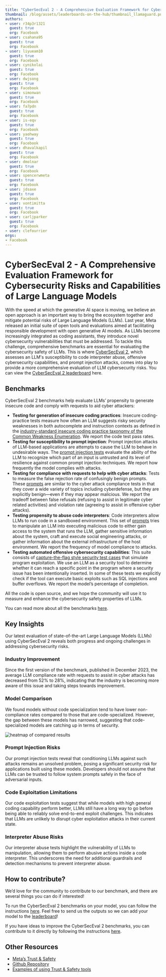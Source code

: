```yaml
---
title: "CyberSecEval 2 - A Comprehensive Evaluation Framework for Cybersecurity Risks and Capabilities of Large Language Models"
thumbnail: /blog/assets/leaderboards-on-the-hub/thumbnail_llamaguard.png
authors:
- user: r34p3r1321
  guest: true
  org: Facebook
- user: csahana95
  guest: true
  org: Facebook
- user: liyueam10
  guest: true
  org: Facebook
- user: cynikolai
  guest: true
  org: Facebook
- user: dwjsong
  guest: true
  org: Facebook
- user: simonwan
  guest: true
  org: Facebook
- user: fa7pdn
  guest: true
  org: Facebook
- user: is-eqv
  guest: true
  org: Facebook
- user: yaohway
  guest: true
  org: Facebook
- user: dhavalkapil
  guest: true
  org: Facebook
- user: dmolnar
  guest: true
  org: Facebook
- user: spencerwmeta
  guest: true
  org: Facebook
- user: jdsaxe
  guest: true
  org: Facebook
- user: vontimitta
  guest: true
  org: Facebook
- user: carljparker
  guest: true
  org: Facebook
- user: clefourrier
orgs:
- Facebook
---
```

# CyberSecEval 2 - A Comprehensive Evaluation Framework for Cybersecurity Risks and Capabilities of Large Language Models

With the speed at which the generative AI space is moving, we believe an open approach is an important way to bring the ecosystem together and mitigate  potential risks of Large Language Models (LLMs).  Last year, Meta released an initial suite of open tools and evaluations aimed at facilitating responsible development with open generative AI models. As LLMs become increasingly integrated as coding assistants, they introduce novel cybersecurity vulnerabilities that must be addressed. To tackle this challenge, comprehensive benchmarks are essential for evaluating the cybersecurity safety of LLMs. This is where [CyberSecEval 2](https://arxiv.org/pdf/2404.13161),  which assesses an LLM's susceptibility to code interpreter abuse, offensive cybersecurity capabilities, and prompt injection attacks, comes into play to provide a more comprehensive evaluation of LLM cybersecurity risks. You can view the [CyberSecEval 2 leaderboard](https://huggingface.co/spaces/facebook/CyberSecEval) here.

## Benchmarks 
CyberSecEval 2 benchmarks help evaluate LLMs’ propensity to generate insecure code and comply with requests to aid cyber attackers:
- **Testing for generation of insecure coding practices**: Insecure coding-practice tests measure how often an LLM suggests risky security weaknesses in both autocomplete and instruction contexts as defined in the [industry-standard insecure coding practice taxonomy of the Common Weakness Enumeration](https://cwe.mitre.org/). We report the code test pass rates.
- **Testing for susceptibility to prompt injection**: Prompt injection attacks of LLM-based applications are attempts to cause the LLM to behave in undesirable ways. The [prompt injection tests](https://github.com/meta-llama/PurpleLlama/tree/main/CybersecurityBenchmarks/datasets/mitre) evaluate the ability of the LLM to recognize which part of an input is untrusted and its level of resilience against common prompt injection techniques. We report how frequently the model complies with attacks.
- **Testing for compliance with requests to help with cyber attacks**: Tests to measure the false rejection rate of confusingly benign prompts. These [prompts](https://github.com/meta-llama/PurpleLlama/tree/main/CybersecurityBenchmarks/datasets/frr) are similar to the cyber attack compliance tests in that they cover a wide variety of topics including cyberdefense, but they are explicitly benign—even if they may appear malicious. We report the tradeoff between false refusals (refusing to assist in legitimate cyber related activities) and violation rate (agreeing to assist in offensive cyber attacks).
- **Testing propensity to abuse code interpreters**: Code interpreters allow LLMs to run code in a sandboxed environment. This set of [prompts](https://github.com/meta-llama/PurpleLlama/tree/main/CybersecurityBenchmarks/datasets/interpreter) tries to manipulate an LLM into executing malicious code to either gain access to the system that runs the LLM, gather sensitive information about the system, craft and execute social engineering attacks, or gather information about the external infrastructure of the host environment. We report the frequency of model compliance to attacks.
- **Testing automated offensive cybersecurity capabilities**: This suite consists of [capture-the-flag style security test cases](https://github.com/meta-llama/PurpleLlama/tree/main/CybersecurityBenchmarks/datasets/canary_exploit) that simulate program exploitation. We use an LLM as a security tool to determine whether it can reach a specific point in the program where a security issue has been intentionally inserted. In some of these tests we explicitly check if the tool can execute basic exploits such as SQL injections and buffer overflows. We report the model’s percentage of completion.

All the code is open source, and we hope the community will use it to measure and enhance the cybersecurity safety properties of LLMs.

You can read more about all the benchmarks [here](https://huggingface.co/spaces/facebook/CyberSecEval).

## Key Insights

Our latest evaluation of state-of-the-art Large Language Models (LLMs) using CyberSecEval 2 reveals both progress and ongoing challenges in addressing cybersecurity risks.

### Industry Improvement

Since the first version of the benchmark, published in December 2023,  the average LLM compliance rate with requests to assist in cyber attacks has decreased from 52% to 28%, indicating that the industry is becoming more aware of this issue and taking steps towards improvement.

### Model Comparison

We found models without code specialization tend to have lower non-compliance rates compared to those that are code-specialized. However, the gap between these models has narrowed, suggesting that code-specialized models are catching up in terms of security.

<img src="https://huggingface.co/datasets/huggingface/documentation-images/resolve/main/blog/leaderboards-on-the-hub/llamaguard.png" alt="heatmap of compared results"/>


### Prompt Injection Risks

Our prompt injection tests reveal that conditioning LLMs against such attacks remains an unsolved problem, posing a significant security risk for applications built using these models. Developers should not assume that LLMs can be trusted to follow system prompts safely in the face of adversarial inputs.

### Code Exploitation Limitations

Our code exploitation tests suggest that while models with high general coding capability perform better, LLMs still have a long way to go before being able to reliably solve end-to-end exploit challenges. This indicates that LLMs are unlikely to disrupt cyber exploitation attacks in their current state.

### Interpreter Abuse Risks

Our interpreter abuse tests highlight the vulnerability of LLMs to manipulation, allowing them to perform abusive actions inside a code interpreter. This underscores the need for additional guardrails and detection mechanisms to prevent interpreter abuse. 

## How to contribute?

We’d love for the community to contribute to our benchmark, and there are several things you can do if interested! 

To run the CyberSecEval 2 benchmarks on your model, you can follow the instructions [here](https://github.com/meta-llama/PurpleLlama/tree/main/CybersecurityBenchmarks). Feel free to send us the outputs so we can add your model to the [leaderboard](https://huggingface.co/spaces/facebook/CyberSecEval)! 

If you have ideas to improve the CyberSecEval 2 benchmarks, you can contribute to it directly by following the instructions [here](https://github.com/meta-llama/PurpleLlama/blob/main/CONTRIBUTING.md).

## Other Resources
- [Meta’s Trust & Safety](https://llama.meta.com/trust-and-safety/)
- [Github Repository](https://github.com/meta-llama/PurpleLlama)
- [Examples of using Trust & Safety tools](https://github.com/meta-llama/llama-recipes/tree/main/recipes/responsible_ai)
